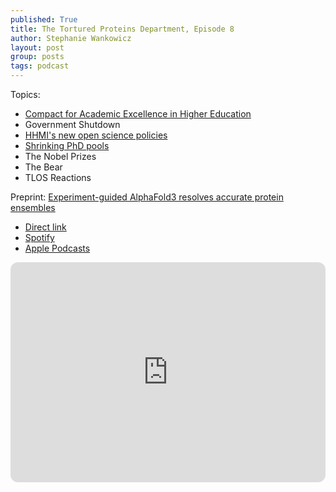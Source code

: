 ```yaml
---
published: True
title: The Tortured Proteins Department, Episode 8
author: Stephanie Wankowicz
layout: post
group: posts
tags: podcast
---
```


Topics:
 - [Compact for Academic Excellence in Higher Education](https://www.washingtonexaminer.com/wp-content/uploads/2025/10/Compact-for-Academic-Excellence-in-Higher-Education-10.1.pdf)
 - Government Shutdown
 - [HHMI's new open science policies](https://hhmicdn.blob.core.windows.net/policies/Immediate-Access-to-Research.pdf)
 - [Shrinking PhD pools](https://www.nature.com/articles/d41586-025-03417-6)
 - The Nobel Prizes
 - The Bear
 - TLOS Reactions


Preprint: ⁠[Experiment-guided AlphaFold3 resolves accurate protein ensembles⁠](https://www.biorxiv.org/content/10.1101/2025.10.11.681796v2)

- [Direct link](http://cdn.fraserlab.com/audio/TTPD_8.mp3) 
- [Spotify](https://open.spotify.com/episode/2kSPqZ678Lyo9psG5A2AJs?si=Jt8Yr0KiSwumyZNVxj2jNw)
- [Apple Podcasts](https://podcasts.apple.com/us/podcast/episode-8-open-science-in-a-changing-academic-world/id1802420696?i=1000733155433)

<iframe data-testid="embed-iframe" style="border-radius:12px" src="https://open.spotify.com/embed/episode/2kSPqZ678Lyo9psG5A2AJs?utm_source=generator" width="100%" height="352" frameBorder="0" allowfullscreen="" allow="autoplay; clipboard-write; encrypted-media; fullscreen; picture-in-picture" loading="lazy"></iframe>
